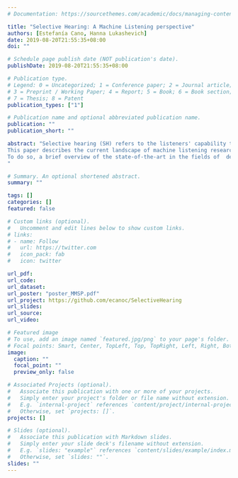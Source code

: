 ```yaml
---
# Documentation: https://sourcethemes.com/academic/docs/managing-content/

title: "Selective Hearing: A Machine Listening perspective"
authors: [Estefanía Cano, Hanna Lukashevich]
date: 2019-08-20T21:55:35+08:00
doi: ""

# Schedule page publish date (NOT publication's date).
publishDate: 2019-08-20T21:55:35+08:00

# Publication type.
# Legend: 0 = Uncategorized; 1 = Conference paper; 2 = Journal article;
# 3 = Preprint / Working Paper; 4 = Report; 5 = Book; 6 = Book section;
# 7 = Thesis; 8 = Patent
publication_types: ["1"]

# Publication name and optional abbreviated publication name.
publication: ""
publication_short: ""

abstract: "Selective hearing (SH) refers to the listeners' capability to focus their attention on a specific sound source or a group of sound sources in their auditory scene. This in turn implies that the listeners' focus is minimized for sources that are of no interest. 
This paper describes the current landscape of machine listening research, and outlines ways in which these technologies can be leveraged to achieve SH with computational means.
To do so, a brief overview of the state-of-the-art in the fields of  detection, classification, separation, localization and enhancement of sound sources is presented, highlighting recent advances in each field, and drawing connections between them. Two main challenges lie ahead in the development of SH applications: (1) Unified methods that can jointly detect/classify/localize and separate/enhance  sound sources are required to provide both the flexibility and robustness required for real-life SH. (2) Low-latency methods suitable for real-time performance are critical when dealing with the dynamic nature of real-life auditory scenes.
"

# Summary. An optional shortened abstract.
summary: ""

tags: []
categories: []
featured: false

# Custom links (optional).
#   Uncomment and edit lines below to show custom links.
# links:
# - name: Follow
#   url: https://twitter.com
#   icon_pack: fab
#   icon: twitter

url_pdf:
url_code:
url_dataset:
url_poster: "poster_MMSP.pdf"
url_project: https://github.com/ecanoc/SelectiveHearing
url_slides:
url_source:
url_video:

# Featured image
# To use, add an image named `featured.jpg/png` to your page's folder. 
# Focal points: Smart, Center, TopLeft, Top, TopRight, Left, Right, BottomLeft, Bottom, BottomRight.
image:
  caption: ""
  focal_point: ""
  preview_only: false

# Associated Projects (optional).
#   Associate this publication with one or more of your projects.
#   Simply enter your project's folder or file name without extension.
#   E.g. `internal-project` references `content/project/internal-project/index.md`.
#   Otherwise, set `projects: []`.
projects: []

# Slides (optional).
#   Associate this publication with Markdown slides.
#   Simply enter your slide deck's filename without extension.
#   E.g. `slides: "example"` references `content/slides/example/index.md`.
#   Otherwise, set `slides: ""`.
slides: ""
---
```

